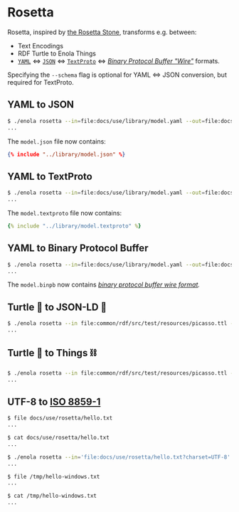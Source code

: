 <!--
    SPDX-License-Identifier: Apache-2.0

    Copyright 2023-2024 The Enola <https://enola.dev> Authors

    Licensed under the Apache License, Version 2.0 (the "License");
    you may not use this file except in compliance with the License.
    You may obtain a copy of the License at

        https://www.apache.org/licenses/LICENSE-2.0

    Unless required by applicable law or agreed to in writing, software
    distributed under the License is distributed on an "AS IS" BASIS,
    WITHOUT WARRANTIES OR CONDITIONS OF ANY KIND, either express or implied.
    See the License for the specific language governing permissions and
    limitations under the License.
-->

# Rosetta

Rosetta, inspired by
[the Rosetta Stone](https://en.wikipedia.org/wiki/Rosetta_Stone), transforms
e.g. between:

* Text Encodings
* RDF Turtle to Enola Things
* [`YAML`](https://yaml.org) ⇔ [`JSON`](https://www.json.org) ⇔
[`TextProto`](https://protobuf.dev/reference/protobuf/textformat-spec/) ⇔
_[Binary Protocol Buffer "Wire"](https://protobuf.dev/programming-guides/encoding/)_ formats.

Specifying the `--schema` flag is optional for YAML <=> JSON conversion, but required for TextProto.

## YAML to JSON

```bash cd .././.././..
$ ./enola rosetta --in=file:docs/use/library/model.yaml --out=file:docs/use/library/model.json --schema=EntityKinds
...
```

The `model.json` file now contains:

```json
{% include "../library/model.json" %}
```

## YAML to TextProto

```bash cd .././.././..
$ ./enola rosetta --in=file:docs/use/library/model.yaml --out=file:docs/use/library/model.textproto --schema=EntityKinds
...
```

The `model.textproto` file now contains:

```yaml
{% include "../library/model.textproto" %}
```

## YAML to Binary Protocol Buffer

```bash cd .././.././..
$ ./enola rosetta --in=file:docs/use/library/model.yaml --out=file:docs/use/library/model.binpb --schema=EntityKinds
...
```

The `model.binpb` now contains _[binary protocol buffer wire format](https://protobuf.dev/programming-guides/encoding/)._

## Turtle 🐢 to JSON-LD 🔗

```bash cd .././.././..
$ ./enola rosetta --in file:common/rdf/src/test/resources/picasso.ttl --out file:picasso.jsonld
...
```

## Turtle 🐢 to Things ⛓️

```bash cd .././.././..
$ ./enola rosetta --in file:common/rdf/src/test/resources/picasso.ttl --out file:picasso.thing.yaml
...
```

## UTF-8 to [ISO 8859-1](https://en.wikipedia.org/wiki/ISO/IEC_8859-1)

```bash cd .././.././..
$ file docs/use/rosetta/hello.txt
...
```

```bash cd .././.././..
$ cat docs/use/rosetta/hello.txt
...
```

```bash cd .././.././..
$ ./enola rosetta --in='file:docs/use/rosetta/hello.txt?charset=UTF-8' --out='file:/tmp/hello-windows.txt?charset=ISO-8859-1'
...
```

```bash cd .././.././..
$ file /tmp/hello-windows.txt
...
```

```bash cd .././.././..
$ cat /tmp/hello-windows.txt
...
```
